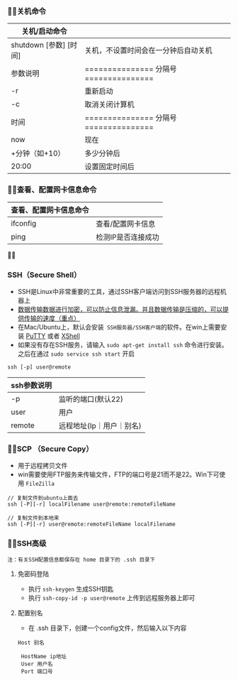 ### 关机命令

| 关机/启动命令 |  |
| ----------------------- | ------------- |
| shutdown [参数] [时间] | 关机，不设置时间会在一分钟后自动关机 |
| 参数说明 | ===============  分隔号 =============== |
| -r | 重新启动 |
| -c | 取消关闭计算机 |
| 时间 | ===============  分隔号 =============== |
| now | 现在 |
| +分钟（如+10） | 多少分钟后 |
| 20:00 | 设置固定时间后 |

### 查看、配置网卡信息命令

| 查看、配置网卡信息命令 |                    |
| ---------------------- | ------------------ |
| ifconfig               | 查看/配置网卡信息  |
| ping                   | 检测IP是否连接成功 |



### SSH（Secure Shell）

- SSH是Linux中非常重要的工具，通过SSH客户端访问到SSH服务器的远程机器上
- <u>数据传输数据进行加密，可以防止信息泄漏。并且数据传输是压缩的，可以提供传输的速度（重点）</u>
- 在Mac/Ubuntu上，默认会安装` SSH服务器/SSH客户端`的软件。在win上需要安装 [PuTTY](https://the.earth.li/~sgtatham/putty/latest/w64/putty-64bit-0.73-installer.msi) 或者 [XShell](https://www.xshellcn.com/)
- 如果没有存在SSH服务，请输入 `sudo apt-get install ssh` 命令进行安装。之后在通过 `sudo service ssh start` 开启

```shell
ssh [-p] user@remote
```

| ssh参数说明 |                          |
| ----------- | ------------------------ |
| -p          | 监听的端口(默认22)       |
| user        | 用户                     |
| remote      | 远程地址(Ip｜用户｜别名) |



### SCP （Secure Copy）

- 用于远程拷贝文件
- win需要使用FTP服务来传输文件，FTP的端口号是21而不是22。Win下可使用 `FileZilla`

```shell
// 复制文件到ubuntu上面去
ssh [-P][-r] localFilename user@remote:remoteFileName
```

```shell
// 复制文件到本地来
ssh [-P][-r] user@remote:remoteFileName localFilename
```



### SSH高级

```
注：有关SSH配置信息都保存在 home 目录下的 .ssh 目录下
```

1. 免密码登陆
   - 执行 `ssh-keygen` 生成SSH钥匙
   - 执行 `ssh-copy-id -p user@remote` 上传到远程服务器上即可

2. 配置别名

   - 在 .ssh 目录下，创建一个config文件，然后输入以下内容

   ```
   Host 别名
   
   	HostName ip地址
   	User 用户名
   	Port 端口号
   ```

   

